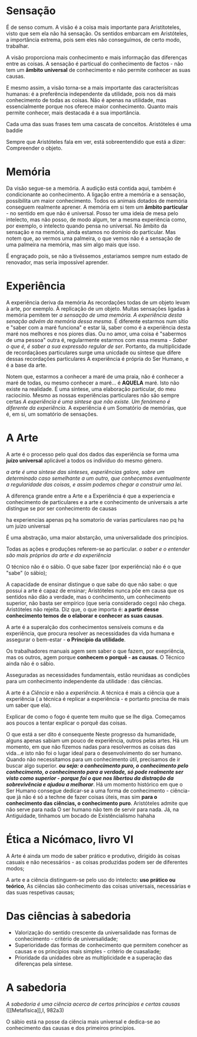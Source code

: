 # Sensação
É de senso comum. A visão é a coisa mais importante para Aristítoteles, visto que sem ela não há sensação. Os sentidos embarcam em Aristóteles, a importância extrema, pois sem eles não conseguímos, de certo modo, trabalhar.

A visão proporciona mais conhecimento e mais informação das diferenças entre as coisas.
A sensação é particual do conhecimento de factos - não tem um __âmbito universal__ de conhecimento e não permite conhecer as suas causas.

E mesmo assim, a visão torna-se a mais importante das caracterísitcas humanas: é a preferência independente da utilidade, pois nos dá mais conhecimento de todas as coisas.
Não é apenas na utilidade, mas essencialmente porque nos oferece maior conhecimento.
Quanto mais permite conhecer, mais destacada é a sua importância.

Cada uma das suas frases tem uma cascata de conceitos. Aristóteles é uma baddie

Sempre que Aristóteles fala em ver, está sobreentendido que está a dizer: Compreender o objeto.

# Memória
Da visão segue-se a memória. A audição está contida aqui, também é condicionante ao conhecimento.
A ligação entre a memória e a sensação, possibilita um maior conhecimento.
Todos os animais dotados de memória conseguem realmente aprener.
 A memória em si tem um __âmbito particular__ - no sentido em que não é universal. Posso ter uma ideia de mesa pelo intelecto, mas não posso, de modo algum, ter a mesma experiência como, por exemplo, o intelecto quando pensa no universal.
 No âmbito da sensação e na memória, ainda estamos no domínio do particular. 
 Mas notem que, ao vermos uma palmeira, o que vemos não é a sensação de uma palmeira na memória, mas sim algo mais que isso.
 
 É engraçado pois, se não a tivéssemos ,estariamos sempre num estado de renovador, mas seria impossível aprender.
# Experiência
A experiência deriva da memória
As recordações todas de um objeto levam à arte, por exemplo. À replicação de um objeto.
Muitas sensações ligadas à memória pemitem ter *a sensação de uma memória. A experiência desta senação advém da memória dessa mesma*.
É diferente estarmos num sítio e "saber com a maré funciona" e estar lá, saber como é a experiência desta maré nos melhores e nos piores dias.
Ou no amor, uma coisa é "sabermos de uma pessoa" outra é, regularmente estarmos com essa mesma - *Saber o que é, é saber a sua expressão regular de ser*.
Portanto, da multiplicidade de recordaçãoes particulares surge  uma unicdade ou síntese que difere dessas recordações particulares
A experiência é própria do Ser Humano, e é a base da arte.

Notem que, estarmos a conhecer a maré de uma praia, não é conhecer a maré de todas, ou mesmo conhecer a maré... é __AQUELA__ maré.
Isto não existe na realidade. É uma sintese, uma elaboração particular, do meu raciocínio.
Mesmo as nossas experiências particulares não são sempre certas
*A experiência é uma síntese que não existe. Um fenómeno é diferente da experiência.*
A experiência é um Somatório de memórias, que é, em si, um somatório de sensações.

# A Arte
A arte é o processo pelo qual dos dados das experiência se forma uma __juízo universal__ aplicável a todos os indivíduo do mesmo género.

*a arte é uma síntese das sínteses, experiências galore, sobre um determinado caso semelhante a um outro, que conhecemos eventualmente a regularidade das coisas, e assim podemos chegar a construir uma lei*.

A diferença grande entre a Arte e a Experiência é que a experiencia e conhecimento de particulares e a arte e conhecimento de universais
a arte distingue se por ser conhecimento de causas

ha experiencias apenas pq ha somatorio de varias particulares nao pq ha um juizo universal

É uma abstração, uma maior abstarção, uma universalidade dos princípios.

Todas as ações e produções referem-se ao particular. 
*o saber e o entender são mais próprios da arte e da experiência*

O técnico não é o sábio. O que sabe fazer (por experiência) não é o que "sabe" (o sábio);

A capacidade de ensinar distingue o que sabe do que não sabe: o que possui a arte é capaz de ensinar;
Aristóteles nunca põe em causa que os sentidos não dão a verdade, mas o conhcimento, um conhecimento superior, não basta ser empírico (que seria considerado cego) não chega.
Aristóteles não rejeita. Diz que, o que importa é: __a partir desse conhecimento temos de o elaborar e conhecer as suas causas__.

A arte é a superalção dos conhecimentos sensíveis comuns e da experiência, que procura resolver as necessidades da vida humana e assegurar o bem-estar - __o Princípio da utilidade__.

Os trabalhadores manuais agem sem saber o que fazem, por exepriência, mas os outros, agem porque __conhecem o porquê - as causas__.
O Técnico ainda não é o sábio.

Asseguradas as necessidades fundamentais, estão reunidaas as condições para um conhecimento independente da utilidade : das ciências.

A arte é a *Ciência* e não a *experiência*.
A técnica é mais a ciência que a experiência ( a técnica é replicar a experiência - e portanto precisa de mais um saber que ela).

Explicar de como o fogo é quente tem muito que se lhe diga.
Começamos aos poucos a tentar explicar o porquê das coisas.

O que está a ser dito é consequente
Neste progresso da humanidade, alguns apenas sabiam um pouco de experiência, outros pelas artes.
 Há um momento, em que não fizemos nadas para resolvermos as coisas das vida...e isto não foi o lugar ideal para o desenvolvimento do ser humano.
 Quando não necessitamos para um conhecimento útil, precisamos de ir buscar algo superior.
 *__ou seja: o conhecimento puro, o conhecimento pelo conhecimento, o conhecimento para a verdade, só pode realmente ser visto como superior - porque foi o que nos libertou da distração da sobrevivência e ajudou a melhorar__*.
 Há um momento histórico em que o Ser Humano consegue dedicar-se a uma forma de conhecimento - ciência-  que já não é só a techne de fazer coisas úteis, mas sim __para o conhecimento das ciências, o conhecimento puro__.
 Aristóteles admite que não serve para nada
 O ser humano não tem de servir para nada.
 Já, na Antiguidade, tinhamos um bocado de Existêncialismo hahaha

# Ética a Nicómaco, livro VI

A Arte é ainda um modo de saber prático e produtivo, dirigido às coisas casuais e não necessários - as coisas produzidas podem ser de diferentes modos;

A arte e a ciência distinguem-se pelo uso do intelecto: __uso prático ou teórico__,
As ciências são conhecimento das coisas universais, necessárias e das suas respetivas causas;

# Das ciências à sabedoria

- Valorização do sentido crescente da universalidade nas formas de conhecimento - critério de universalidade;
- Superioridade das formas de conhecimento que permitem conehcer as causas e os princípios mais simples - critério de cuasaliade;
- Prioridade da unidades obre as multiplicidade e a superação das diferenças pela síntese.

# A sabedoria
*A sabedoria é uma ciência acerca de certos princípios e certas causas* ([[Metafísica]],I, 982a3)


O sábio está na posse da ciência mais universal e dedica-se ao conhecimento das causas e dos primeiros princípios.
